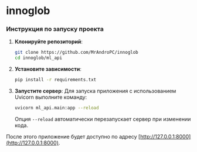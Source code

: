 # innoglob
### Инструкция по запуску проекта

1. **Клонируйте репозиторий**:
    ```bash
    git clone https://github.com/MrAndroPC/innoglob
    cd innoglob/ml_api
    ```

2. **Установите зависимости**:
    ```bash
    pip install -r requirements.txt
    ```

3. **Запустите сервер**:
    Для запуска приложения с использованием Uvicorn выполните команду:
    ```bash
    uvicorn ml_api.main:app --reload
    ```
    Опция `--reload` автоматически перезапускает сервер при изменении кода. 

После этого приложение будет доступно по адресу [http://127.0.0.1:8000](http://127.0.0.1:8000).
